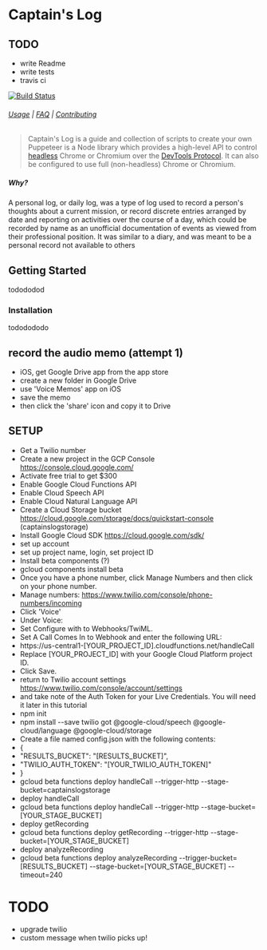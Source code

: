 # Captain's Log

## TODO
* write Readme
* write tests
* travis ci

<!-- [START badges] -->
[![Build Status](https://img.shields.io/travis/GoogleChrome/puppeteer/master.svg)](https://travis-ci.org/GoogleChrome/puppeteer)
<!-- [END badges] -->

###### <!-- gen:last-released-api -->[Usage](todo)<!-- gen:stop --> | [FAQ](#faq) | [Contributing](todo)

> Captain's Log is a guide and collection of scripts to create your own 
> Puppeteer is a Node library which provides a high-level API to control [headless](https://developers.google.com/web/updates/2017/04/headless-chrome) Chrome or Chromium over the [DevTools Protocol](https://chromedevtools.github.io/devtools-protocol/). It can also be configured to use full (non-headless) Chrome or Chromium.

<!-- [START why] -->
##### Why?
A personal log, or daily log, was a type of log used to record a person's thoughts about a current mission, or record discrete entries arranged by date and reporting on activities over the course of a day, which could be recorded by name as an unofficial documentation of events as viewed from their professional position. It was similar to a diary, and was meant to be a personal record not available to others
<!-- [END why] -->

<!-- [START getstarted] -->
## Getting Started
todododod

### Installation
tododododo

<!-- [END getstarted] -->

## record the audio memo (attempt 1)
* iOS, get Google Drive app from the app store
* create a new folder in Google Drive
* use 'Voice Memos' app on iOS
* save the memo
* then click the 'share' icon and copy it to Drive

## SETUP
* Get a Twilio number
* Create a new project in the GCP Console https://console.cloud.google.com/
* Activate free trial to get $300
* Enable Google Cloud Functions API
* Enable Cloud Speech API
* Enable Cloud Natural Language API
* Create a Cloud Storage bucket https://cloud.google.com/storage/docs/quickstart-console (captainslogstorage)
* Install Google Cloud SDK https://cloud.google.com/sdk/
* set up account
*  set up project name, login, set project ID
* Install beta components (?)
* gcloud components install beta
* Once you have a phone number, click Manage Numbers and then click on your phone number.
* Manage numbers: https://www.twilio.com/console/phone-numbers/incoming
* Click 'Voice'
* Under Voice:
* Set Configure with to Webhooks/TwiML.
* Set A Call Comes In to Webhook and enter the following URL:
* https://us-central1-[YOUR_PROJECT_ID].cloudfunctions.net/handleCall
* Replace [YOUR_PROJECT_ID] with your Google Cloud Platform project ID.
* Click Save.
* return to Twilio account settings https://www.twilio.com/console/account/settings
* and take note of the Auth Token for your Live Credentials. You will need it later in this tutorial
* npm init
* npm install --save twilio got @google-cloud/speech @google-cloud/language @google-cloud/storage
* Create a file named config.json with the following contents: 
* {
*   "RESULTS_BUCKET": "[RESULTS_BUCKET]",
*   "TWILIO_AUTH_TOKEN": "[YOUR_TWILIO_AUTH_TOKEN]"
* }
* gcloud beta functions deploy handleCall --trigger-http --stage-bucket=captainslogstorage
* deploy handleCall
* gcloud beta functions deploy handleCall --trigger-http --stage-bucket=[YOUR_STAGE_BUCKET]
* deploy getRecording
* gcloud beta functions deploy getRecording --trigger-http --stage-bucket=[YOUR_STAGE_BUCKET]
* deploy analyzeRecording
* gcloud beta functions deploy analyzeRecording --trigger-bucket=[RESULTS_BUCKET] --stage-bucket=[YOUR_STAGE_BUCKET] --timeout=240


# TODO
* upgrade twilio
* custom message when twilio picks up!
